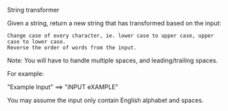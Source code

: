 String transformer

Given a string, return a new string that has transformed based on the input:

    Change case of every character, ie. lower case to upper case, upper case to lower case.
    Reverse the order of words from the input.

Note: You will have to handle multiple spaces, and leading/trailing spaces.

For example:

"Example Input" ==> "iNPUT eXAMPLE"

You may assume the input only contain English alphabet and spaces.

